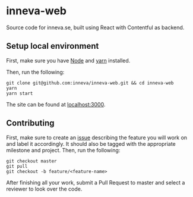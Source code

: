 # inneva-web
Source code for inneva.se, built using React with Contentful as backend.

## Setup local environment
First, make sure you have [Node](https://nodejs.org/en/) and [yarn](https://yarnpkg.com/en/) installed.

Then, run the following:

```
git clone git@github.com:inneva/inneva-web.git && cd inneva-web
yarn
yarn start
```
The site can be found at [localhost:3000](http://localhost:3000).

## Contributing
First, make sure to create an [issue]() describing the feature you will work on and label it accordingly. It should also be tagged with the appropriate milestone and project. Then, run the following:

```
git checkout master
git pull
git checkout -b feature/<feature-name>
```

After finishing all your work, submit a Pull Request to master and select a reviewer to look over the code.